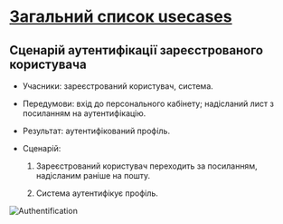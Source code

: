 # [Загальний список usecases](https://github.com/MkZb/ODB/tree/master/doc/usecases)
## Сценарій аутентифікації зареєстрованого користувача

- Учасники: зареєстрований користувач, система.

- Передумови: вхід до персонального кабінету; надісланий лист з посиланням на аутентифікацію.

- Результат: аутентифікований профіль.

- Сценарій:

	1. Зареєстрований користувач переходить за посиланням, надісланим раніше на пошту.
		
	2. Система аутентифікує профіль.
		
![Authentification](https://i.imgur.com/990xFEq.png)
